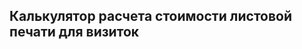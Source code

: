## Калькулятор расчета стоимости листовой печати для визиток

<div id="merchCalculator"></div>
<script>
    var settings = {
    merchId: 977,
    merchVariantId: 63163,
    };
    console.log(1);
   MerchPageManager("merchCalculator", settings);
</script>

<!-- <div id="integratedCalculator" class="url-prints" style="position: relative; min-height: 150px;"></div>
<script>
    let container = document.getElementById("integratedCalculator");
    let  params = {
            materialType: "3d-letters",
        };
    let integrated = new PxpCalcManager(container, params);
</script> -->
<style>
    .loading-wheel:before{position:absolute;top:50%;left:50%;content:'';z-index:1112;display:block;width:32px;height:32px;margin:-16px 0 0 -16px;border:2px solid rgb(117,117,117);border-radius:50%;border-left-color:transparent;border-right-color:transparent;animation:cssload-spin 500ms infinite linear;-o-animation:cssload-spin 500ms infinite linear;-ms-animation:cssload-spin 500ms infinite linear;-webkit-animation:cssload-spin 500ms infinite linear;-moz-animation:cssload-spin 500ms infinite linear}
    .loading-wheel:after{position:absolute;top:0;left:0;bottom:0;right:0;content:'';background:#fff;z-index:1111;opacity:.9;display:block}
</style>
